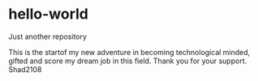# hello-world
Just another repository

This is the startof my new adventure in becoming technological minded, gifted and score my dream job in this field.
Thank you for your support.
Shad2108
